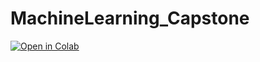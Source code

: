 # MachineLearning_Capstone

[![Open in Colab](https://colab.research.google.com/assets/colab-badge.svg)](https://colab.research.google.com/github/sneha756/MachineLearning_Capstone/blob/main/MachineLearning_Capstone4.ipynb)
